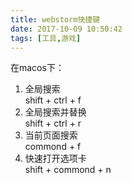 ```yaml
---
title: webstorm快捷键
date: 2017-10-09 10:50:42
tags: [工具,游戏]
---
```


在macos下：
1. 全局搜索  
shift + ctrl + f  
2. 全局搜索并替换    
shift + ctrl + r  
3. 当前页面搜索  
commond + f  
4. 快速打开选项卡  
shift + commond + n
